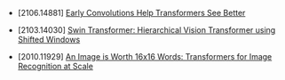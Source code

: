 - [2106.14881] [Early Convolutions Help Transformers See Better](https://arxiv.org/abs/2106.14881)

- [2103.14030] [Swin Transformer: Hierarchical Vision Transformer using Shifted Windows](https://arxiv.org/abs/2103.14030)

- [2010.11929] [An Image is Worth 16x16 Words: Transformers for Image Recognition at Scale](https://arxiv.org/abs/2010.11929)
